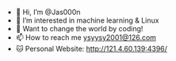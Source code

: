 - 👋 Hi, I’m @Jas000n
- 👀 I’m interested in machine learning & Linux 
- 🌱 Want to change the world by coding!
- 📫 How to reach me ysyysy2001@126.com
- 🐱 Personal Website: http://121.4.60.139:4396/
<!---
Jas000n/Jas000n is a ✨ special ✨ repository because its `README.md` (this file) appears on your GitHub profile.
You can click the Preview link to take a look at your changes.
--->
